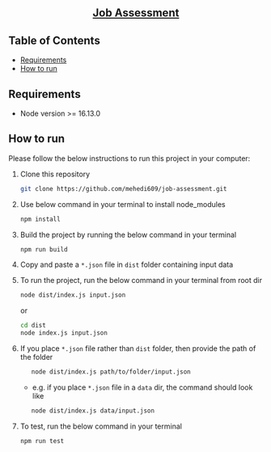 <!-- PROJECT Title -->
<br />
<p align="center">
  <h2 align="center">
   <a href="https://github.com/mehedi609/job-assessment">
      Job Assessment
   </a>
  </h2>

<!-- TABLE OF CONTENTS -->

## Table of Contents

- [Requirements](#Requirements)
- [How to run](#how-to-run)

## Requirements
- Node version >= 16.13.0

<!-- HOW TO RUN -->

## How to run

Please follow the below instructions to run this project in your computer:

1. Clone this repository
   ```sh
   git clone https://github.com/mehedi609/job-assessment.git
   ```
   
2. Use below command in your terminal to install node_modules
   ```sh
   npm install
   ```
   
3. Build the project by running the below command in your terminal
   ```sh
   npm run build
   ```
   
4. Copy and paste a `*.json` file in `dist` folder containing input data
5. To run the project, run the below command in your terminal from root dir
   ```sh
   node dist/index.js input.json
   ```
   or
   ```sh
   cd dist
   node index.js input.json
   ```
   
6. If you place `*.json` file rather than `dist` folder, then provide the path of the folder
   ```sh
      node dist/index.js path/to/folder/input.json
      ```

   - e.g. if you place `*.json` file in a `data` dir, the command should look like 
   ```sh
      node dist/index.js data/input.json
      ```

7. To test, run the below command in your terminal
   ```sh
   npm run test
   ```
